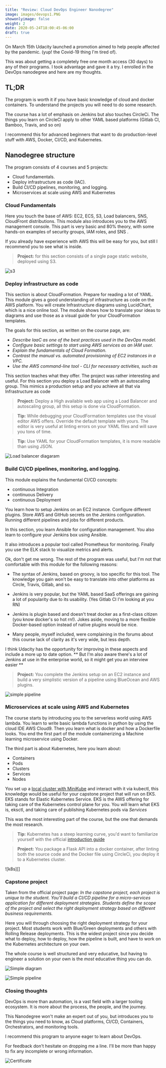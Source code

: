 ```yaml
---
title: "Review: Cloud DevOps Engineer Nanodegree"
image: images/devops1.PNG
showonlyimage: false
weight: 2
date: 2020-05-24T18:00:45-06:00
draft: true
---
```


On March 15th Udacity launched a promotion aimed to help people affected by the pandemic. (yup! the Covid-19  thing I'm tired of). 


This was about getting a completely free one month access   (30 days) to any of their programs. I took advantage and gave it a try. I enrolled in the DevOps nanodegree and here are my thoughts.


## TL;DR 
The program is worth it if you have basic knowledge of cloud and docker containers. To understand the projects you will need to do some research. 


The course has a lot of emphasis on Jenkins but also touches CircleCi. The things you learn on CircleCI apply to other YAML based platforms (Gitlab CI, Bamboo, Travis, and so on)

I recommend this for advanced beginners that want to do production-level stuff with AWS, Docker, CI/CD, and Kubernetes.

## Nanodegree structure
The program consists of 4 courses and 5 projects:

 * Cloud fundamentals.
 * Deploy infrastructure as code (IAC).
 * Build CI/CD pipelines, monitoring, and logging.
 * Microservices at scale using AWS and Kubernetes

### Cloud Fundamentals
Here you touch the base of AWS: EC2, ECS, S3, Load balancers, SNS, CloudFront distributions. This module also introduces you to the AWS management console. This part is very basic and 80% theory, with some hands-on examples of security groups, IAM roles, and SNS .

If you already have experience with AWS this will be easy for you, but still I recommend you to see what is inside.

>**Project:** for this section consists of a single page static website, deployed using S3.

![s3][1]


### Deploy infrastructure as code
This section is about CloudFormation. Prepare for reading a lot of YAML. This module gives a good understanding of infrastructure as code on the AWS platform. You will create Infrastructure diagrams using LucidChart, which is a nice online tool. The module shows how to translate your ideas to diagrams and use those as a visual guide for your CloudFormation templates. 

The goals for this section, as written on the course page, are:

* _Describe IaaC as one of the best practices used in the DevOps model._
* _Configure basic settings to start using AWS services as an IAM user._
* _Explain the fundamentals of Cloud Formation._
* _Contrast the manual vs. automated provisioning of EC2 instances in a VPC._
* _Use the AWS command-line tool - CLI for necessary activities, such as_ 


This section teaches what they offer. The project was rather interesting and useful. For this section you deploy a Load Balancer with an autoscaling group. This mimics a production setup and you achieve all that via Infrastructure as code

>**Project:** Deploy a High available web app using a Load Balancer and autoscaling group, all this setup is done via CloudFormation.

[comment]: <>

> **Tip:** While debugging your CloudFormation templates use the visual editor AWS offers. Override the default template with yours. The editor is very useful at linting errors on your YAML files and will save you tons of time.

[comment]: <>

>**Tip:** Use YAML for your CloudFormation templates, it is more readable than using JSON.

![Load balancer diagaram][2]


### Build CI/CD pipelines, monitoring, and logging.

This module explains the fundamental CI/CD concepts:

 * continuous Integration
 * continuous Delivery
 * continuous Deployment


You learn how to setup Jenkins on an EC2 instance. Configure different plugins. Store AWS and GitHub secrets on the  Jenkins configuration. Running different pipelines and jobs for different products.

In this section, you learn Ansible for configuration management. You also learn to configure your Jenkins box using Ansible. 

It also introduces a popular tool called Prometheus for monitoring. Finally you use the ELK stack to visualize metrics and alerts.

Ok, don't get me wrong. The rest of the program was useful, but I'm not that comfortable with this module for the following reasons:

* The syntax of Jenkins, based on groovy, is too specific for this tool. The knowledge you gain won't be easy to translate into other platforms as Circle, Travis, Gitlab, and so.

* Jenkins is very popular, but the YAML based SaaS offerings are gaining a lot of popularity due to its usability. (Yes Gitlab CI I'm looking at you RN)

* Jenkins is plugin based and doesn't treat docker as a first-class citizen (you know docker's so hot rn!). Jokes aside, moving to a more flexible Docker-based option instead of native plugins would be nice.

* Many people, myself included, were complaining in the forums about this course lack of clarity as it's very wide, but less depth.

I think Udacity has the opportunity for improving in these aspects and include a more up to date option.  ** But I'm also aware there's a lot of Jenkins at use in the enterprise world, so it might get you an interview easier **

>**Project:** You complete the Jenkins setup on an EC2 instance and build a very simplistic version of a pipeline using BlueOcean and AWS plugins.

![simple pipeline][3]

### Microservices at scale using AWS and Kubernetes

The course starts by introducing you to the serverless world using AWS lambda. You learn to write basic lambda functions in python by using the cloud IDE AWS Cloud9. Then you learn what is docker and how a Dockerfile looks. You end the first part of the module containerizing a Machine learning microservice using Docker.

The third part is about Kubernetes, here you learn about:

 * Containers
 * Pods
 * Clusters
 * Services
 * Nodes

You set up a [local cluster with MiniKube](https://kubernetes.io/docs/tutorials/kubernetes-basics/create-cluster/cluster-intro/) and interact with it via kubectl, this knowledge would be useful for your capstone project that will run on EKS.
EKS stands for Elastic Kubernetes Service. EKS is the AWS offering for taking care of the Kubernetes control plane for you. You will learn what EKS is, eksctl, and taking care of publishing Kubernetes pods via _Services_

This was the most interesting part of the course, but the one that demands the most research. 

> **Tip:** Kubernetes has a steep learning curve, you'd want to familiarize yourself with the official [introduction guide]( https://kubernetes.io/docs/tutorials/kubernetes-basics/)

[comment]: <>

>**Project:** You package a Flask API into a docker container, after linting both the source code and the Docker file using CircleCi, you deploy it to a Kubernetes cluster.

![k8s][]

### Capstone project

Taken from the official project page:
_In the capstone project, each project is unique to the student. You’ll build a CI/CD pipeline for a micro-services application for different deployment strategies. Students define the scope of the project and select the right deployment strategy based on different business requirements._

Here you will through choosing the right deployment strategy for your project. Most students work with Blue/Green deployments and others with Rolling Release deployments.
This is the widest project since you decide what to deploy, how to deploy, how the pipeline is built, and have to work on the Kubernetes architecture on your own.

The whole course is well structured and very educative, but having to engineer a solution on your own is the *most* educative thing you can do.

![Simple diagram][4]

![Simple pipeline][5]


### Closing thoughts
DevOps is more than automation, is a vast field with a larger tooling ecosystem. It is more about the process, the people, and the journey.

This Nanodegree won't make an expert out of you, but introduces you to the things you need to know, as Cloud platforms, CI/CD, Containers, Orchestrators, and monitoring tools. 

I recommend this program to anyone eager to learn about DevOps.

For feedback don't hesitate on dropping me a line. I'll be more than happy to fix any incomplete or wrong information.

![Certificate][6]

[1]: ../../images/s3-static.png
[2]: ../../images/lb-diagram.jpeg

[ 3 ]: ../../images/simple-pipeline.PNG
[4]: ../../images/capstone-diagram.png
[5]:../../images/capstone-pipeline.png
[6]: ../../images/devops1.PNG

